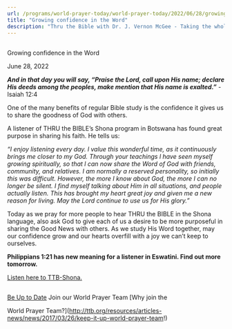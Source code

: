 ```yaml
---
url: /programs/world-prayer-today/world-prayer-today/2022/06/28/growing-confidence-in-the-word
title: "Growing confidence in the Word"
description: "Thru the Bible with Dr. J. Vernon McGee - Taking the whole Word to the whole world"
---
```







## 
 Growing confidence in the Word


June 28, 2022




***And in that day you will say, “Praise the Lord, call upon His name; declare His deeds among the peoples, make mention that His name is exalted.”*** -Isaiah 12:4

One of the many benefits of regular Bible study is the confidence it gives us to share the goodness of God with others. 

A listener of THRU the BIBLE’s Shona program in Botswana has found great purpose in sharing his faith. He tells us:

*“I enjoy listening every day. l value this wonderful time, as it continuously brings me closer to my God. Through your teachings l have seen myself growing spiritually, so that l can now share the Word of God with friends, community, and relatives. I am normally a reserved personality, so initially this was difficult. However, the more I know about God, the more I can no longer be silent. I find myself talking about Him in all situations, and people actually listen. This has* *brought my heart great joy and given me a new reason for living. May the Lord continue to use us for His glory.”*

Today as we pray for more people to hear THRU the BIBLE in the Shona language, also ask God to give each of us a desire to be more purposeful in sharing the Good News with others. As we study His Word together, may our confidence grow and our hearts overfill with a joy we can’t keep to ourselves.

**Philippians 1:21 has new meaning for a listener in Eswatini. Find out more tomorrow.**

[Listen here to TTB-Shona.](https://ttb.twr.org/home/day,0425/language,SNA)







## 




[Be Up to Date](http://feeds.feedburner.com/WorldPrayerToday "World Prayer Today RSS Feed")
Join our World Prayer Team
[Why join the  

World Prayer Team?](http://ttb.org/resources/articles-news/news/2017/03/26/keep-it-up-world-prayer-team!)




